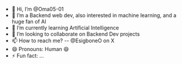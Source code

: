 - 👋 Hi, I’m @Oma05-01
- 👀 I’m a Backend web dev, also interested in machine learning, and a huge fan of AI
- 🌱 I’m currently learning Artificial Intelligence
- 💞️ I’m looking to collaborate on Backend Dev projects
- 📫 How to reach me? -- @EsigboneO on X
- 😄 Pronouns: Human 😄
- ⚡ Fun fact: ...

<!---
Oma05-01/Oma05-01 is a ✨ special ✨ repository because its `README.md` (this file) appears on your GitHub profile.
You can click the Preview link to take a look at your changes.
--->
